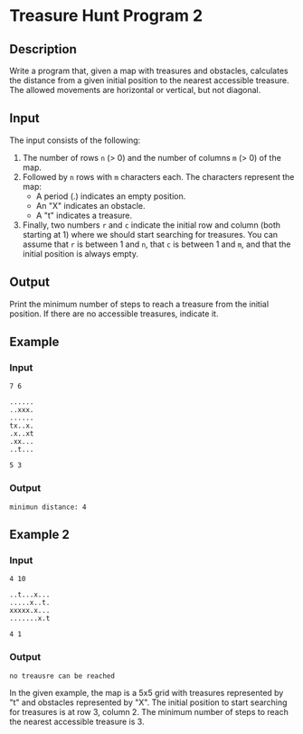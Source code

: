 # Treasure Hunt Program 2

## Description

Write a program that, given a map with treasures and obstacles, calculates the distance from a given initial position to the nearest accessible treasure. The allowed movements are horizontal or vertical, but not diagonal.

## Input

The input consists of the following:

1. The number of rows `n` (> 0) and the number of columns `m` (> 0) of the map.
2. Followed by `n` rows with `m` characters each. The characters represent the map:
   - A period (.) indicates an empty position.
   - An "X" indicates an obstacle.
   - A "t" indicates a treasure.
3. Finally, two numbers `r` and `c` indicate the initial row and column (both starting at 1) where we should start searching for treasures. You can assume that `r` is between 1 and `n`, that `c` is between 1 and `m`, and that the initial position is always empty.

## Output

Print the minimum number of steps to reach a treasure from the initial position. If there are no accessible treasures, indicate it.

## Example

### Input
```
7 6 

......
..xxx.
......
tx..x.
.x..xt
.xx...
..t...

5 3
```

### Output
```
minimun distance: 4
```

## Example 2 

### Input
```
4 10

..t...x...
.....x..t.
xxxxx.x...
.......x.t

4 1
```

### Output
```
no treausre can be reached
```

In the given example, the map is a 5x5 grid with treasures represented by "t" and obstacles represented by "X". The initial position to start searching for treasures is at row 3, column 2. The minimum number of steps to reach the nearest accessible treasure is 3.


